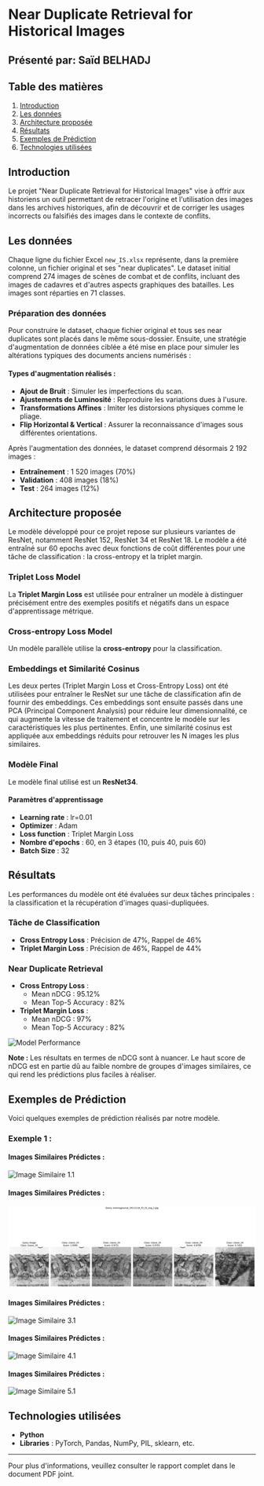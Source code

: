 # Near Duplicate Retrieval for Historical Images

## Présenté par: Saïd BELHADJ

## Table des matières
1. [Introduction](#introduction)
2. [Les données](#les-données)
3. [Architecture proposée](#architecture-proposée)
4. [Résultats](#résultats)
5. [Exemples de Prédiction](#exemples-de-prédiction)
6. [Technologies utilisées](#technologies-utilisées)

## Introduction
Le projet "Near Duplicate Retrieval for Historical Images" vise à offrir aux historiens un outil permettant de retracer l'origine et l'utilisation des images dans les archives historiques, afin de découvrir et de corriger les usages incorrects ou falsifiés des images dans le contexte de conflits.

## Les données
Chaque ligne du fichier Excel `new_IS.xlsx` représente, dans la première colonne, un fichier original et ses "near duplicates". Le dataset initial comprend 274 images de scènes de combat et de conflits, incluant des images de cadavres et d'autres aspects graphiques des batailles. Les images sont réparties en 71 classes. 

### Préparation des données
Pour construire le dataset, chaque fichier original et tous ses near duplicates sont placés dans le même sous-dossier. Ensuite, une stratégie d'augmentation de données ciblée a été mise en place pour simuler les altérations typiques des documents anciens numérisés :

#### Types d'augmentation réalisés :
- **Ajout de Bruit** : Simuler les imperfections du scan.
- **Ajustements de Luminosité** : Reproduire les variations dues à l'usure.
- **Transformations Affines** : Imiter les distorsions physiques comme le pliage.
- **Flip Horizontal & Vertical** : Assurer la reconnaissance d'images sous différentes orientations.

Après l'augmentation des données, le dataset comprend désormais 2 192 images :
- **Entraînement** : 1 520 images (70%)
- **Validation** : 408 images (18%)
- **Test** : 264 images (12%)

## Architecture proposée
Le modèle développé pour ce projet repose sur plusieurs variantes de ResNet, notamment ResNet 152, ResNet 34 et ResNet 18. Le modèle a été entraîné sur 60 epochs avec deux fonctions de coût différentes pour une tâche de classification : la cross-entropy et la triplet margin.

### Triplet Loss Model
La **Triplet Margin Loss** est utilisée pour entraîner un modèle à distinguer précisément entre des exemples positifs et négatifs dans un espace d'apprentissage métrique.

### Cross-entropy Loss Model
Un modèle parallèle utilise la **cross-entropy** pour la classification.

### Embeddings et Similarité Cosinus
Les deux pertes (Triplet Margin Loss et Cross-Entropy Loss) ont été utilisées pour entraîner le ResNet sur une tâche de classification afin de fournir des embeddings. Ces embeddings sont ensuite passés dans une PCA (Principal Component Analysis) pour réduire leur dimensionnalité, ce qui augmente la vitesse de traitement et concentre le modèle sur les caractéristiques les plus pertinentes. Enfin, une similarité cosinus est appliquée aux embeddings réduits pour retrouver les N images les plus similaires.

### Modèle Final
Le modèle final utilisé est un **ResNet34**.

#### Paramètres d'apprentissage
- **Learning rate** : lr=0.01
- **Optimizer** : Adam
- **Loss function** : Triplet Margin Loss
- **Nombre d'epochs** : 60, en 3 étapes (10, puis 40, puis 60)
- **Batch Size** : 32

## Résultats
Les performances du modèle ont été évaluées sur deux tâches principales : la classification et la récupération d'images quasi-dupliquées.

### Tâche de Classification
- **Cross Entropy Loss** : Précision de 47%, Rappel de 46%
- **Triplet Margin Loss** : Précision de 46%, Rappel de 44%

### Near Duplicate Retrieval
- **Cross Entropy Loss** :
  - Mean nDCG : 95.12%
  - Mean Top-5 Accuracy : 82%
- **Triplet Margin Loss** :
  - Mean nDCG : 97%
  - Mean Top-5 Accuracy : 82%

![Model Performance](image.png)

**Note :** Les résultats en termes de nDCG sont à nuancer. Le haut score de nDCG est en partie dû au faible nombre de groupes d'images similaires, ce qui rend les prédictions plus faciles à réaliser.

## Exemples de Prédiction
Voici quelques exemples de prédiction réalisés par notre modèle.

### Exemple 1 : 
#### Images Similaires Prédictes :
![Image Similaire 1.1](prediction.png)

#### Images Similaires Prédictes :
![Image Similaire 2.1](prediction-2.png)

#### Images Similaires Prédictes :
![Image Similaire 3.1](prediction-3.png)

#### Images Similaires Prédictes :
![Image Similaire 4.1](prediction-4.png)

#### Images Similaires Prédictes :
![Image Similaire 5.1](prediction-5.png)


## Technologies utilisées
- **Python**
- **Libraries** : PyTorch, Pandas, NumPy, PIL, sklearn, etc.

---

Pour plus d'informations, veuillez consulter le rapport complet dans le document PDF joint.
